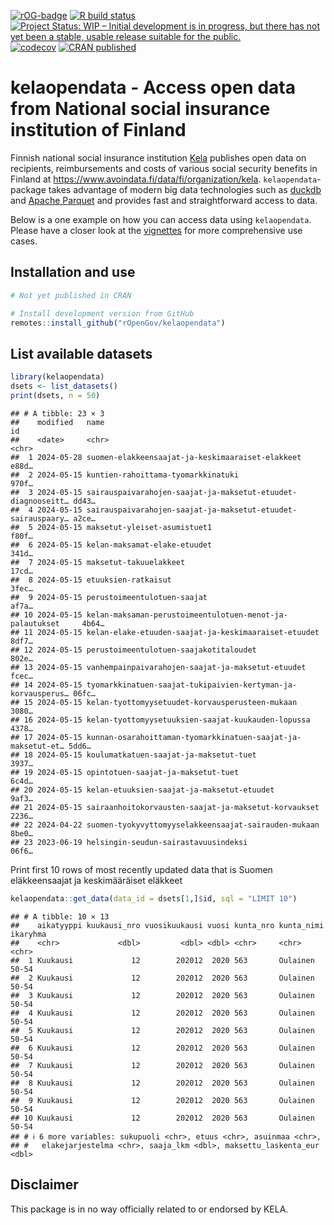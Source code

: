 
<!-- badges: start -->

[![rOG-badge](https://ropengov.github.io/rogtemplate/reference/figures/ropengov-badge.svg)](https://ropengov.org/)
[![R build
status](https://github.com/rOpenGov/geofi//workflows/R-CMD-check/badge.svg)](https://github.com/rOpenGov/geofi/actions/)
[![Project Status: WIP – Initial development is in progress, but there
has not yet been a stable, usable release suitable for the
public.](https://www.repostatus.org/badges/latest/wip.svg)](https://www.repostatus.org/)
[![codecov](https://codecov.io/gh/rOpenGov/geofi/branch/master/graph/badge.svg?token=yJSHHMSSKs)](https://app.codecov.io/gh/rOpenGov/kelaopendata)
[![CRAN
published](https://www.r-pkg.org/badges/version/kelatools)](https://www.r-pkg.org/pkg/kelatools)
<!-- badges: end -->

# kelaopendata - Access open data from National social insurance institution of Finland

Finnish national social insurance institution
[Kela](https://www.kela.fi/) publishes open data on recipients,
reimbursements and costs of various social security benefits in Finland
at <https://www.avoindata.fi/data/fi/organization/kela>.
`kelaopendata`-package takes advantage of modern big data technologies
such as [duckdb](https://duckdb.org/) and [Apache
Parquet](https://parquet.apache.org/) and provides fast and
straightforward access to data.

Below is a one example on how you can access data using `kelaopendata`.
Please have a closer look at the
[vignettes](https://ropengov.github.io/kelaopendata/articles/index.html)
for more comprehensive use cases.

## Installation and use

``` r
# Not yet published in CRAN

# Install development version from GitHub
remotes::install_github("rOpenGov/kelaopendata")
```

## List available datasets

``` r
library(kelaopendata)
dsets <- list_datasets()
print(dsets, n = 50)
```

    ## # A tibble: 23 × 3
    ##    modified   name                                                         id   
    ##    <date>     <chr>                                                        <chr>
    ##  1 2024-05-28 suomen-elakkeensaajat-ja-keskimaaraiset-elakkeet             e88d…
    ##  2 2024-05-15 kuntien-rahoittama-tyomarkkinatuki                           970f…
    ##  3 2024-05-15 sairauspaivarahojen-saajat-ja-maksetut-etuudet-diagnooseitt… dd43…
    ##  4 2024-05-15 sairauspaivarahojen-saajat-ja-maksetut-etuudet-sairauspaary… a2ce…
    ##  5 2024-05-15 maksetut-yleiset-asumistuet1                                 f80f…
    ##  6 2024-05-15 kelan-maksamat-elake-etuudet                                 341d…
    ##  7 2024-05-15 maksetut-takuuelakkeet                                       17cd…
    ##  8 2024-05-15 etuuksien-ratkaisut                                          3fec…
    ##  9 2024-05-15 perustoimeentulotuen-saajat                                  af7a…
    ## 10 2024-05-15 kelan-maksaman-perustoimeentulotuen-menot-ja-palautukset     4b64…
    ## 11 2024-05-15 kelan-elake-etuuden-saajat-ja-keskimaaraiset-etuudet         8df7…
    ## 12 2024-05-15 perustoimeentulotuen-saajakotitaloudet                       802e…
    ## 13 2024-05-15 vanhempainpaivarahojen-saajat-ja-maksetut-etuudet            fcec…
    ## 14 2024-05-15 tyomarkkinatuen-saajat-tukipaivien-kertyman-ja-korvausperus… 06fc…
    ## 15 2024-05-15 kelan-tyottomyysetuudet-korvausperusteen-mukaan              3080…
    ## 16 2024-05-15 kelan-tyottomyysetuuksien-saajat-kuukauden-lopussa           4378…
    ## 17 2024-05-15 kunnan-osarahoittaman-tyomarkkinatuen-saajat-ja-maksetut-et… 5dd6…
    ## 18 2024-05-15 koulumatkatuen-saajat-ja-maksetut-tuet                       3937…
    ## 19 2024-05-15 opintotuen-saajat-ja-maksetut-tuet                           6c4d…
    ## 20 2024-05-15 kelan-etuuksien-saajat-ja-maksetut-etuudet                   9af3…
    ## 21 2024-05-15 sairaanhoitokorvausten-saajat-ja-maksetut-korvaukset         2236…
    ## 22 2024-04-22 suomen-tyokyvyttomyyselakkeensaajat-sairauden-mukaan         8be0…
    ## 23 2023-06-19 helsingin-seudun-sairastavuusindeksi                         06f6…

Print first 10 rows of most recently updated data that is Suomen
eläkkeensaajat ja keskimääräiset eläkkeet

``` r
kelaopendata::get_data(data_id = dsets[1,]$id, sql = "LIMIT 10")
```

    ## # A tibble: 10 × 13
    ##    aikatyyppi kuukausi_nro vuosikuukausi vuosi kunta_nro kunta_nimi ikaryhma
    ##    <chr>             <dbl>         <dbl> <dbl> <chr>     <chr>      <chr>   
    ##  1 Kuukausi             12        202012  2020 563       Oulainen   50-54   
    ##  2 Kuukausi             12        202012  2020 563       Oulainen   50-54   
    ##  3 Kuukausi             12        202012  2020 563       Oulainen   50-54   
    ##  4 Kuukausi             12        202012  2020 563       Oulainen   50-54   
    ##  5 Kuukausi             12        202012  2020 563       Oulainen   50-54   
    ##  6 Kuukausi             12        202012  2020 563       Oulainen   50-54   
    ##  7 Kuukausi             12        202012  2020 563       Oulainen   50-54   
    ##  8 Kuukausi             12        202012  2020 563       Oulainen   50-54   
    ##  9 Kuukausi             12        202012  2020 563       Oulainen   50-54   
    ## 10 Kuukausi             12        202012  2020 563       Oulainen   50-54   
    ## # ℹ 6 more variables: sukupuoli <chr>, etuus <chr>, asuinmaa <chr>,
    ## #   elakejarjestelma <chr>, saaja_lkm <dbl>, maksettu_laskenta_eur <dbl>

## Disclaimer

This package is in no way officially related to or endorsed by KELA.
